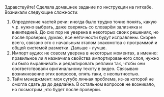 Здравствуйте!
Сделала домашнее задание по инструкции на гитхабе. Возникали следующие сложности:
1) Определение частей речи: иногда было трудно точно понять, какую ч.р. нужно выбрать, даже сверяясь со словарём зализняка и википедией. До сих пор не уверена в некоторых своих решениях, но после проверки, думаю, все неточности будут исправлены. Скорее всего, связано это с начальным этапом знакомства с программой и общей системой разметки. Дальше - лучше.
2) Импорт аудио: не совсем уверена в некоторых моментах, а именно: правильное ли я назначила свойства импортированного слоя, нужно ли было выравнивать и редактировать реплики так, чтобы они соответствовали оригинальному тексту в видео. Связываю возникновение этих вопросов, опять таки, с неопытностью.
3) Тайм менеджмент: моя сугубо личная проблема, из-за которой не смогла сдать дз до дедлайна.
В остальном вопросов не возникало, но посмотрим ,что будет после проверки.
